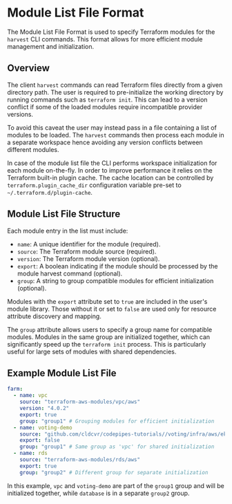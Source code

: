 # Module List File Format

The Module List File Format is used to specify Terraform modules for the `harvest` CLI commands. This format allows for more efficient module management and initialization.

## Overview

The client `harvest` commands can read Terraform files directly from a given directory path. The user is required to pre-initialize the working directory by running commands such as `terraform init`. This can lead to a version conflict if some of the loaded modules require incompatible provider versions.

To avoid this caveat the user may instead pass in a file containing a list of modules to be loaded. The `harvest` commands then process each module in a separate workspace hence avoiding any version conflicts between different modules.

In case of the module list file the CLI performs workspace initialization for each module on-the-fly. In order to improve performance it relies on the Terraform built-in plugin cache. The cache location can be controlled by `terraform.plugin_cache_dir` configuration variable pre-set to `~/.terraform.d/plugin-cache`.

## Module List File Structure

Each module entry in the list must include:

- `name`: A unique identifier for the module (required).
- `source`: The Terraform module source (required).
- `version`: The Terraform module version (optional).
- `export`: A boolean indicating if the module should be processed by the module harvest command (optional).
- `group`: A string to group compatible modules for efficient initialization (optional).

Modules with the `export` attribute set to `true` are included in the user's module library. Those without it or set to `false` are used only for resource attribute discovery and mapping.

The `group` attribute allows users to specify a group name for compatible modules. Modules in the same group are initialized together, which can significantly speed up the `terraform init` process. This is particularly useful for large sets of modules with shared dependencies.

## Example Module List File

```yaml
farm:
  - name: vpc
    source: "terraform-aws-modules/vpc/aws"
    version: "4.0.2"
    export: true
    group: "group1" # Grouping modules for efficient initialization
  - name: voting-demo
    source: "github.com/cldcvr/codepipes-tutorials//voting/infra/aws/eks?ref=terrarium-sources"
    export: false
    group: "group1" # Same group as 'vpc' for shared initialization
  - name: rds
    source: "terraform-aws-modules/rds/aws"
    export: true
    group: "group2" # Different group for separate initialization
```

In this example, `vpc` and `voting-demo` are part of the `group1` group and will be initialized together, while `database` is in a separate `group2` group.
